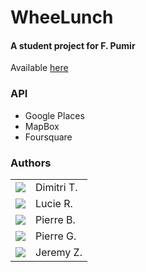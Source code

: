 WheeLunch
=======================
#### A student project for F. Pumir

Available <a href="http://wheelunch.fr" target="_blank">here</a>

### API
   * Google Places
   * MapBox
   * Foursquare

### Authors
<table>
  <tr>
    <td><img src="http://www.gravatar.com/avatar/e972a584b753caed5d52ec948f6e003e.png"></td>
    <td valign="middle">Dimitri T.</td>
  </tr>
    <tr>
    <td><img src="http://www.gravatar.com/avatar/baf8b79f41d7dd0274f386c241a5d555.png"></td>
    <td valign="middle">Lucie R.</td>
  </tr>
      <tr>
    <td><img src="http://lorempixel.com/80/80/cats/"></td>
    <td valign="middle">Pierre B.</td>
  </tr>
      <tr>
    <td><img src="http://www.gravatar.com/avatar/292c4785a7a823f50fa27a53a96f5b4e"></td>
    <td valign="middle">Pierre G.</td>
  </tr>
      <tr>
    <td><img src="http://lorempixel.com/80/80/cats/"></td>
    <td valign="middle">Jeremy Z.</td>
  </tr>
</table>

